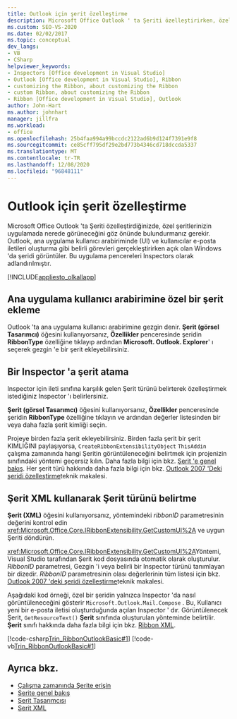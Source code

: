 ```yaml
---
title: Outlook için şerit özelleştirme
description: Microsoft Office Outlook ' ta Şeriti özelleştirirken, özel şeritlerinizin uygulamada nerede görüneceğini göz önünde bulundurmanız gerektiğini öğrenin.
ms.custom: SEO-VS-2020
ms.date: 02/02/2017
ms.topic: conceptual
dev_langs:
- VB
- CSharp
helpviewer_keywords:
- Inspectors [Office development in Visual Studio]
- Outlook [Office development in Visual Studio], Ribbon
- customizing the Ribbon, about customizing the Ribbon
- custom Ribbon, about customizing the Ribbon
- Ribbon [Office development in Visual Studio], Outlook
author: John-Hart
ms.author: johnhart
manager: jillfra
ms.workload:
- office
ms.openlocfilehash: 25b4faa994a99bccdc2122ad6b9d124f7391e9f8
ms.sourcegitcommit: ce85cff795df29e2bd773b4346cd718dccda5337
ms.translationtype: MT
ms.contentlocale: tr-TR
ms.lasthandoff: 12/08/2020
ms.locfileid: "96848111"
---
```

# <a name="customize-a-ribbon-for-outlook"></a>Outlook için şerit özelleştirme
  Microsoft Office Outlook 'ta Şeriti özelleştirdiğinizde, özel şeritlerinizin uygulamada nerede görüneceğini göz önünde bulundurmanız gerekir. Outlook, ana uygulama kullanıcı arabiriminde (UI) ve kullanıcılar e-posta iletileri oluşturma gibi belirli görevleri gerçekleştirirken açık olan Windows 'da şeridi görüntüler. Bu uygulama pencereleri Inspectors olarak adlandırılmıştır.

 [!INCLUDE[appliesto_olkallapp](../vsto/includes/appliesto-olkallapp-md.md)]

## <a name="add-a-custom-ribbon-to-the-main-application-ui"></a>Ana uygulama kullanıcı arabirimine özel bir şerit ekleme
 Outlook 'ta ana uygulama kullanıcı arabirimine gezgin denir. **Şerit (görsel Tasarımcı)** öğesini kullanıyorsanız, **Özellikler** penceresinde şeridin **RibbonType** özelliğine tıklayıp ardından **Microsoft. Outlook. Explorer**' ı seçerek gezgin 'e bir şerit ekleyebilirsiniz.

## <a name="assign-a-ribbon-to-an-inspector"></a>Bir Inspector 'a şerit atama
 Inspector için ileti sınıfına karşılık gelen Şerit türünü belirterek özelleştirmek istediğiniz Inspector 'ı belirlersiniz.

 **Şerit (görsel Tasarımcı)** öğesini kullanıyorsanız, **Özellikler** penceresinde şeridin **RibbonType** özelliğine tıklayın ve ardından değerler listesinden bir veya daha fazla şerit kimliği seçin.

 Projeye birden fazla şerit ekleyebilirsiniz. Birden fazla şerit bir şerit KIMLIĞINI paylaşıyorsa, `CreateRibbonExtensibilityObject` `ThisAddin` çalışma zamanında hangi Şeritin görüntüleneceğini belirtmek için projenizin sınıfındaki yöntemi geçersiz kılın. Daha fazla bilgi için bkz. [Şerit 'e genel bakış](../vsto/ribbon-overview.md). Her şerit türü hakkında daha fazla bilgi için bkz. [Outlook 2007 'Deki şeridi özelleştirme](/previous-versions/office/developer/office-2007/bb226712(v=office.12))teknik makalesi.

## <a name="specify-the-ribbon-type-by-using-ribbon-xml"></a>Şerit XML kullanarak Şerit türünü belirtme
 **Şerit (XML)** öğesini kullanıyorsanız, yöntemindeki *ribbonID* parametresinin değerini kontrol edin <xref:Microsoft.Office.Core.IRibbonExtensibility.GetCustomUI%2A> ve uygun Şeriti döndürün.

 <xref:Microsoft.Office.Core.IRibbonExtensibility.GetCustomUI%2A>Yöntemi, Visual Studio tarafından Şerit kod dosyasında otomatik olarak oluşturulur. *RibbonID* parametresi, Gezgin 'i veya belirli bir Inspector türünü tanımlayan bir dizedir. *RibbonID* parametresinin olası değerlerinin tüm listesi için bkz. [Outlook 2007 'deki şeridi özelleştirme](/previous-versions/office/developer/office-2007/bb226712(v=office.12))teknik makalesi.

 Aşağıdaki kod örneği, özel bir şeridin yalnızca Inspector 'da nasıl görüntüleneceğini gösterir `Microsoft.Outlook.Mail.Compose` . Bu, Kullanıcı yeni bir e-posta iletisi oluşturduğunda açılan Inspector ' dır. Görüntülenecek Şerit, `GetResourceText()` **Şerit** sınıfında oluşturulan yönteminde belirtilir. **Şerit** sınıfı hakkında daha fazla bilgi için bkz. [Ribbon XML](../vsto/ribbon-xml.md).

 [!code-csharp[Trin_RibbonOutlookBasic#1](../vsto/codesnippet/CSharp/Trin_RibbonOutlookBasic/Ribbon1.cs#1)]
 [!code-vb[Trin_RibbonOutlookBasic#1](../vsto/codesnippet/VisualBasic/Trin_RibbonOutlookBasic/Ribbon1.vb#1)]

## <a name="see-also"></a>Ayrıca bkz.
- [Çalışma zamanında Şerite erişin](../vsto/accessing-the-ribbon-at-run-time.md)
- [Şerite genel bakış](../vsto/ribbon-overview.md)
- [Şerit Tasarımcısı](../vsto/ribbon-designer.md)
- [Şerit XML](../vsto/ribbon-xml.md)
